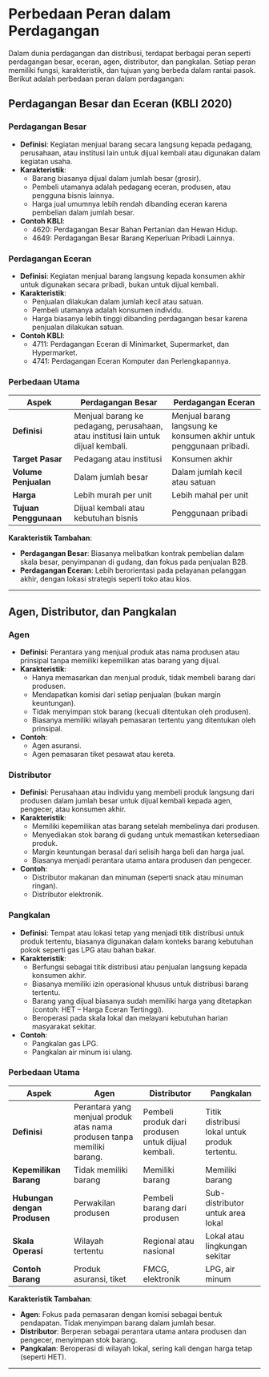 # Perbedaan Peran dalam Perdagangan
Dalam dunia perdagangan dan distribusi, terdapat berbagai peran seperti perdagangan besar, eceran, agen, distributor, dan pangkalan. Setiap peran memiliki fungsi, karakteristik, dan tujuan yang berbeda dalam rantai pasok. Berikut adalah perbedaan peran dalam perdagangan:

## Perdagangan Besar dan Eceran (KBLI 2020)

### Perdagangan Besar

- **Definisi**: Kegiatan menjual barang secara langsung kepada pedagang, perusahaan, atau institusi lain untuk dijual kembali atau digunakan dalam kegiatan usaha.
- **Karakteristik**:
  - Barang biasanya dijual dalam jumlah besar (grosir).
  - Pembeli utamanya adalah pedagang eceran, produsen, atau pengguna bisnis lainnya.
  - Harga jual umumnya lebih rendah dibanding eceran karena pembelian dalam jumlah besar.
- **Contoh KBLI**:
  - 4620: Perdagangan Besar Bahan Pertanian dan Hewan Hidup.
  - 4649: Perdagangan Besar Barang Keperluan Pribadi Lainnya.

### Perdagangan Eceran

- **Definisi**: Kegiatan menjual barang langsung kepada konsumen akhir untuk digunakan secara pribadi, bukan untuk dijual kembali.
- **Karakteristik**:
  - Penjualan dilakukan dalam jumlah kecil atau satuan.
  - Pembeli utamanya adalah konsumen individu.
  - Harga biasanya lebih tinggi dibanding perdagangan besar karena penjualan dilakukan satuan.
- **Contoh KBLI**:
  - 4711: Perdagangan Eceran di Minimarket, Supermarket, dan Hypermarket.
  - 4741: Perdagangan Eceran Komputer dan Perlengkapannya.

### Perbedaan Utama

| Aspek                 | Perdagangan Besar                                                                 | Perdagangan Eceran                                                  |
| --------------------- | --------------------------------------------------------------------------------- | ------------------------------------------------------------------- |
| **Definisi**          | Menjual barang ke pedagang, perusahaan, atau institusi lain untuk dijual kembali. | Menjual barang langsung ke konsumen akhir untuk penggunaan pribadi. |
| **Target Pasar**      | Pedagang atau institusi                                                           | Konsumen akhir                                                      |
| **Volume Penjualan**  | Dalam jumlah besar                                                                | Dalam jumlah kecil atau satuan                                      |
| **Harga**             | Lebih murah per unit                                                              | Lebih mahal per unit                                                |
| **Tujuan Penggunaan** | Dijual kembali atau kebutuhan bisnis                                              | Penggunaan pribadi                                                  |

**Karakteristik Tambahan**:

- **Perdagangan Besar**: Biasanya melibatkan kontrak pembelian dalam skala besar, penyimpanan di gudang, dan fokus pada penjualan B2B.
- **Perdagangan Eceran**: Lebih berorientasi pada pelayanan pelanggan akhir, dengan lokasi strategis seperti toko atau kios.

---

## Agen, Distributor, dan Pangkalan

### Agen

- **Definisi**: Perantara yang menjual produk atas nama produsen atau prinsipal tanpa memiliki kepemilikan atas barang yang dijual.
- **Karakteristik**:
  - Hanya memasarkan dan menjual produk, tidak membeli barang dari produsen.
  - Mendapatkan komisi dari setiap penjualan (bukan margin keuntungan).
  - Tidak menyimpan stok barang (kecuali ditentukan oleh produsen).
  - Biasanya memiliki wilayah pemasaran tertentu yang ditentukan oleh prinsipal.
- **Contoh**:
  - Agen asuransi.
  - Agen pemasaran tiket pesawat atau kereta.

### Distributor

- **Definisi**: Perusahaan atau individu yang membeli produk langsung dari produsen dalam jumlah besar untuk dijual kembali kepada agen, pengecer, atau konsumen akhir.
- **Karakteristik**:
  - Memiliki kepemilikan atas barang setelah membelinya dari produsen.
  - Menyediakan stok barang di gudang untuk memastikan ketersediaan produk.
  - Margin keuntungan berasal dari selisih harga beli dan harga jual.
  - Biasanya menjadi perantara utama antara produsen dan pengecer.
- **Contoh**:
  - Distributor makanan dan minuman (seperti snack atau minuman ringan).
  - Distributor elektronik.

### Pangkalan

- **Definisi**: Tempat atau lokasi tetap yang menjadi titik distribusi untuk produk tertentu, biasanya digunakan dalam konteks barang kebutuhan pokok seperti gas LPG atau bahan bakar.
- **Karakteristik**:
  - Berfungsi sebagai titik distribusi atau penjualan langsung kepada konsumen akhir.
  - Biasanya memiliki izin operasional khusus untuk distribusi barang tertentu.
  - Barang yang dijual biasanya sudah memiliki harga yang ditetapkan (contoh: HET – Harga Eceran Tertinggi).
  - Beroperasi pada skala lokal dan melayani kebutuhan harian masyarakat sekitar.
- **Contoh**:
  - Pangkalan gas LPG.
  - Pangkalan air minum isi ulang.

### Perbedaan Utama

| Aspek                        | Agen                                                                    | Distributor                                        | Pangkalan                                     |
| ---------------------------- | ----------------------------------------------------------------------- | -------------------------------------------------- | --------------------------------------------- |
| **Definisi**                 | Perantara yang menjual produk atas nama produsen tanpa memiliki barang. | Pembeli produk dari produsen untuk dijual kembali. | Titik distribusi lokal untuk produk tertentu. |
| **Kepemilikan Barang**       | Tidak memiliki barang                                                   | Memiliki barang                                    | Memiliki barang                               |
| **Hubungan dengan Produsen** | Perwakilan produsen                                                     | Pembeli barang dari produsen                       | Sub-distributor untuk area lokal              |
| **Skala Operasi**            | Wilayah tertentu                                                        | Regional atau nasional                             | Lokal atau lingkungan sekitar                 |
| **Contoh Barang**            | Produk asuransi, tiket                                                  | FMCG, elektronik                                   | LPG, air minum                                |

**Karakteristik Tambahan**:

- **Agen**: Fokus pada pemasaran dengan komisi sebagai bentuk pendapatan. Tidak menyimpan barang dalam jumlah besar.
- **Distributor**: Berperan sebagai perantara utama antara produsen dan pengecer, menyimpan stok barang.
- **Pangkalan**: Beroperasi di wilayah lokal, sering kali dengan harga tetap (seperti HET).

---
